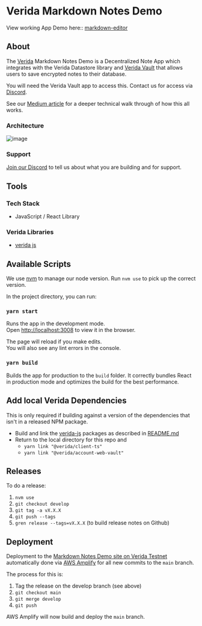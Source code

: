 # Verida Markdown Notes Demo

View working App Demo here:: [markdown-editor](https://markdown-editor.demos.testnet.verida.io/)

## About 

The [Verida](https://www.verida.io/) Markdown Notes Demo is a Decentralized Note App which integrates with the  Verida Datastore library and [Verida Vault](https://vault.verida.io/request/index.html) that allows users to save encrypted notes to their database.

You will need the Verida Vault app to access this. Contact us for access via [Discord](https://discord.gg/YzW3ku6ZvB).

See our [Medium article](https://medium.com/verida/verida-markdown-editor-ecd00314a8b4) for a deeper technical walk through of how this all works. 

### Architecture
![image](https://user-images.githubusercontent.com/87622993/133723269-42317c35-16f8-4e6c-95ef-92abd656a700.png)


### Support
[Join our Discord](https://discord.gg/YzW3ku6ZvB) to tell us about what you are building and for support. 

## Tools 

### Tech Stack 

-  JavaScript / React Library


### Verida Libraries
-  [verida js](https://github.com/verida/verida-js)


## Available Scripts

We use [nvm](https://github.com/nvm-sh/nvm) to manage our node version. Run `nvm use` to pick up the correct version.

In the project directory, you can run:

### `yarn start`

Runs the app in the development mode.\
Open [http://localhost:3008](http://localhost:3008) to view it in the browser.

The page will reload if you make edits.\
You will also see any lint errors in the console.

### `yarn build`

Builds the app for production to the `build` folder.
It correctly bundles React in production mode and optimizes the build for the best performance.


## Add local Verida Dependencies

This is only required if building against a version of the dependencies that isn't in a released NPM package.

* Build and link the [verida-js](https://github.com/verida/verida-js) packages as described in [README.md](https://github.com/verida/verida-js/blob/main/README.md)
* Return to the local directory for this repo and
  * `yarn link "@verida/client-ts"`
  * `yarn link "@verida/account-web-vault"`


## Releases
To do a release:

1. `nvm use`
2. `git checkout develop`
3. `git tag -a vX.X.X` 
4. `git push --tags`
5. `gren release --tags=vX.X.X` (to build release notes on Github)


## Deployment

Deployment to the [Markdown Notes Demo site on Verida Testnet](https://markdown-editor.demos.testnet.verida.io/) automatically done via [AWS Amplify](https://us-east-2.console.aws.amazon.com/amplify/) for all new commits to the `main` branch. 

The process for this is:

1. Tag the release on the develop branch (see above)
2. `git checkout main`
3. `git merge develop`
4. `git push`

AWS Amplify will now build and deploy the `main` branch. 


